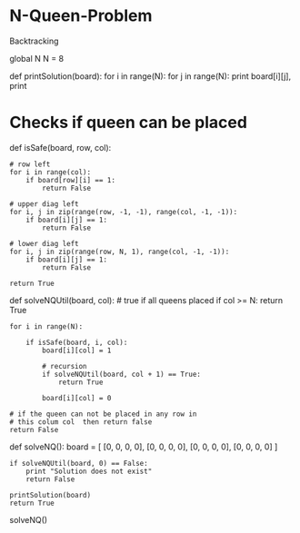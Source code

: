 # N-Queen-Problem
Backtracking
  
global N 
N = 8
  
def printSolution(board): 
    for i in range(N): 
        for j in range(N): 
            print board[i][j], 
        print
  
  
# Checks if queen can be placed
def isSafe(board, row, col): 
  
    # row left
    for i in range(col): 
        if board[row][i] == 1: 
            return False
  
    # upper diag left
    for i, j in zip(range(row, -1, -1), range(col, -1, -1)): 
        if board[i][j] == 1: 
            return False
  
    # lower diag left
    for i, j in zip(range(row, N, 1), range(col, -1, -1)): 
        if board[i][j] == 1: 
            return False
  
    return True
  
def solveNQUtil(board, col): 
    # true if all queens placed
    if col >= N: 
        return True
  
    for i in range(N): 
  
        if isSafe(board, i, col): 
            board[i][col] = 1
  
            # recursion
            if solveNQUtil(board, col + 1) == True: 
                return True
  
            board[i][col] = 0
  
    # if the queen can not be placed in any row in 
    # this colum col  then return false 
    return False
  
def solveNQ(): 
    board = [ [0, 0, 0, 0], 
              [0, 0, 0, 0], 
              [0, 0, 0, 0], 
              [0, 0, 0, 0] 
             ] 
  
    if solveNQUtil(board, 0) == False: 
        print "Solution does not exist"
        return False
  
    printSolution(board) 
    return True
 
solveNQ() 
